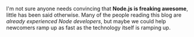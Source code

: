 I'm not sure anyone needs convincing that **Node.js is freaking awesome**, little has been said otherwise. Many of the people reading this blog are _already experienced Node developers_, but maybe we could help newcomers ramp up as fast as the technology itself is ramping up.
